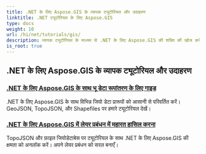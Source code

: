 ```yaml
---
title: .NET के लिए Aspose.GIS के व्यापक ट्यूटोरियल और उदाहरण
linktitle: .NET ट्यूटोरियल के लिए Aspose.GIS
type: docs
weight: 10
url: /hi/net/tutorials/gis/
description: व्यापक ट्यूटोरियल के माध्यम से .NET के लिए Aspose.GIS की शक्ति की खोज करें। जियोडेटा रूपांतरण, ज्यामिति निर्माण, विश्लेषण, परत प्रबंधन, और बहुत कुछ में महारत हासिल करें।
is_root: true
---
```


## .NET के लिए Aspose.GIS के व्यापक ट्यूटोरियल और उदाहरण 
### [.NET के लिए Aspose.GIS के साथ भू डेटा रूपांतरण के लिए गाइड](./guide-to-geo-data-conversion/)
.NET के लिए Aspose.GIS के साथ विभिन्न जियो डेटा प्रारूपों को आसानी से परिवर्तित करें। GeoJSON, TopoJSON, और Shapefiles पर हमारे ट्यूटोरियल देखें।
### [.NET के लिए Aspose.GIS में लेयर प्रबंधन में महारत हासिल करना](./mastering-layer-management/)
TopoJSON और फ़ाइल जियोडेटाबेस पर ट्यूटोरियल के साथ .NET के लिए Aspose.GIS की क्षमता को अनलॉक करें। अपने लेयर प्रबंधन को सरल बनाएँ।